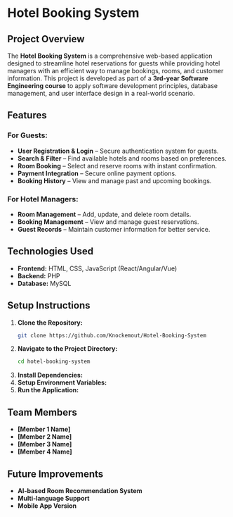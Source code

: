# Hotel Booking System

## Project Overview
The **Hotel Booking System** is a comprehensive web-based application designed to streamline hotel reservations for guests while providing hotel managers with an efficient way to manage bookings, rooms, and customer information. This project is developed as part of a **3rd-year Software Engineering course** to apply software development principles, database management, and user interface design in a real-world scenario.

## Features
### For Guests:
- **User Registration & Login** – Secure authentication system for guests.
- **Search & Filter** – Find available hotels and rooms based on preferences.
- **Room Booking** – Select and reserve rooms with instant confirmation.
- **Payment Integration** – Secure online payment options.
- **Booking History** – View and manage past and upcoming bookings.

### For Hotel Managers:
- **Room Management** – Add, update, and delete room details.
- **Booking Management** – View and manage guest reservations.
- **Guest Records** – Maintain customer information for better service.

## Technologies Used
- **Frontend:** HTML, CSS, JavaScript (React/Angular/Vue)
- **Backend:** PHP
- **Database:** MySQL

## Setup Instructions
1. **Clone the Repository:**
   ```bash
   git clone https://github.com/Knockemout/Hotel-Booking-System
   ```
2. **Navigate to the Project Directory:**
   ```bash
   cd hotel-booking-system
   ```
3. **Install Dependencies:**
4. **Setup Environment Variables:**
5. **Run the Application:**

## Team Members
- **[Member 1 Name]**
- **[Member 2 Name]**
- **[Member 3 Name]**
- **[Member 4 Name]**

## Future Improvements
- **AI-based Room Recommendation System**
- **Multi-language Support**
- **Mobile App Version**

